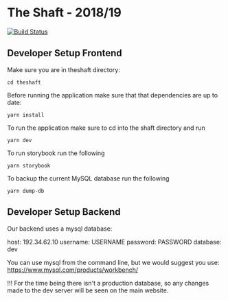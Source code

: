 # The Shaft - 2018/19

[![Build Status](https://travis-ci.com/spectatorpublishing/NewShaft.svg?token=XxNtw1WGDsHqpaWtGdoD&branch=develop)](https://travis-ci.com/spectatorpublishing/NewShaft)

## Developer Setup Frontend

Make sure you are in theshaft directory:

`cd theshaft`

Before running the application make sure that that dependencies are up to date:

`yarn install`

To run the application make sure to cd into the shaft directory and run

`yarn dev`

To run storybook run the following

`yarn storybook`

To backup the current MySQL database run the following

`yarn dump-db`

## Developer Setup Backend

Our backend uses a mysql database:

host: 192.34.62.10
username: USERNAME
password: PASSWORD
database: dev

You can use mysql from the command line, but we would suggest you use:
https://www.mysql.com/products/workbench/

!!! For the time being there isn't a production database, so any changes made to the dev server will be seen on the main website.





